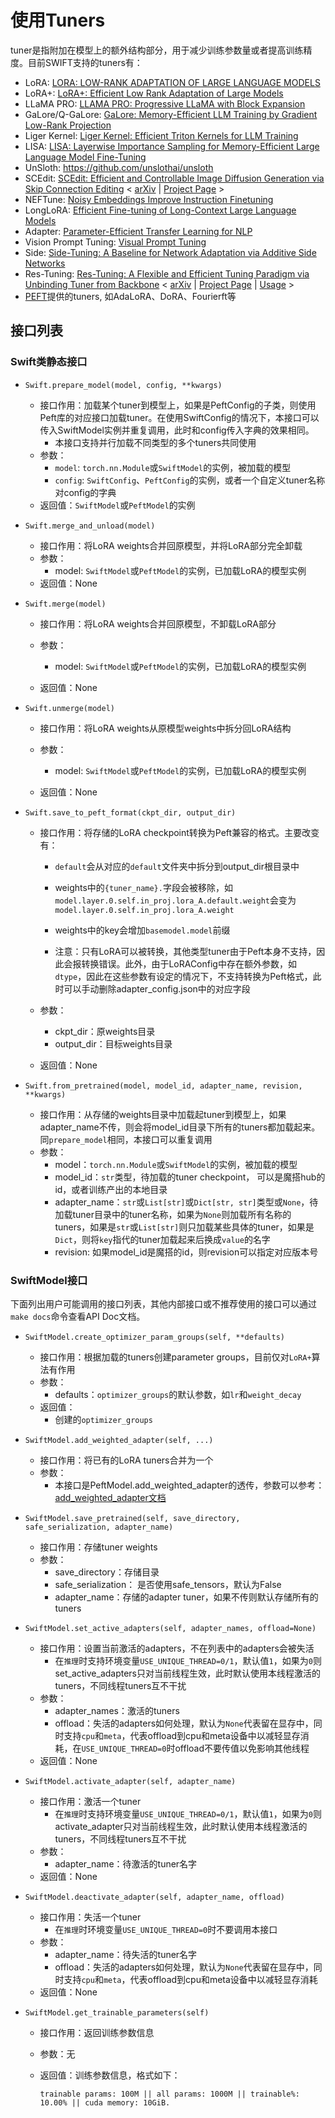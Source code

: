 # 使用Tuners

tuner是指附加在模型上的额外结构部分，用于减少训练参数量或者提高训练精度。目前SWIFT支持的tuners有：

- LoRA: [LORA: LOW-RANK ADAPTATION OF LARGE LANGUAGE MODELS](https://arxiv.org/abs/2106.09685)
- LoRA+: [LoRA+: Efficient Low Rank Adaptation of Large Models](https://arxiv.org/pdf/2402.12354.pdf)
- LLaMA PRO: [LLAMA PRO: Progressive LLaMA with Block Expansion](https://arxiv.org/pdf/2401.02415.pdf)
- GaLore/Q-GaLore: [GaLore: Memory-Efficient LLM Training by Gradient Low-Rank Projection](https://arxiv.org/abs/2403.03507)
- Liger Kernel: [Liger Kernel: Efficient Triton Kernels for LLM Training](https://arxiv.org/abs/2410.10989)
- LISA: [LISA: Layerwise Importance Sampling for Memory-Efficient Large Language Model Fine-Tuning](https://arxiv.org/abs/2403.17919)
- UnSloth: https://github.com/unslothai/unsloth
- SCEdit: [SCEdit: Efficient and Controllable Image Diffusion Generation via Skip Connection Editing](https://arxiv.org/abs/2312.11392)  < [arXiv](https://arxiv.org/abs/2312.11392)  |  [Project Page](https://scedit.github.io/) >
- NEFTune: [Noisy Embeddings Improve Instruction Finetuning](https://arxiv.org/abs/2310.05914)
- LongLoRA: [Efficient Fine-tuning of Long-Context Large Language Models](https://arxiv.org/abs/2309.12307)
- Adapter: [Parameter-Efficient Transfer Learning for NLP](http://arxiv.org/abs/1902.00751)
- Vision Prompt Tuning: [Visual Prompt Tuning](https://arxiv.org/abs/2203.12119)
- Side: [Side-Tuning: A Baseline for Network Adaptation via Additive Side Networks](https://arxiv.org/abs/1912.13503)
- Res-Tuning: [Res-Tuning: A Flexible and Efficient Tuning Paradigm via Unbinding Tuner from Backbone](https://arxiv.org/abs/2310.19859)  < [arXiv](https://arxiv.org/abs/2310.19859)  |  [Project Page](https://res-tuning.github.io/)  |  [Usage](ResTuning.md) >
- [PEFT](https://github.com/huggingface/peft)提供的tuners, 如AdaLoRA、DoRA、Fourierft等

## 接口列表

### Swift类静态接口

- `Swift.prepare_model(model, config, **kwargs)`
  - 接口作用：加载某个tuner到模型上，如果是PeftConfig的子类，则使用Peft库的对应接口加载tuner。在使用SwiftConfig的情况下，本接口可以传入SwiftModel实例并重复调用，此时和config传入字典的效果相同。
    - 本接口支持并行加载不同类型的多个tuners共同使用
  - 参数：
    - `model`: `torch.nn.Module`或`SwiftModel`的实例，被加载的模型
    - `config`: `SwiftConfig`、`PeftConfig`的实例，或者一个自定义tuner名称对config的字典
  - 返回值：`SwiftModel`或`PeftModel`的实例
- `Swift.merge_and_unload(model)`
  - 接口作用：将LoRA weights合并回原模型，并将LoRA部分完全卸载
  - 参数：
    - model: `SwiftModel`或`PeftModel`的实例，已加载LoRA的模型实例
  - 返回值：None

- `Swift.merge(model)`

  - 接口作用：将LoRA weights合并回原模型，不卸载LoRA部分

  - 参数：
    - model: `SwiftModel`或`PeftModel`的实例，已加载LoRA的模型实例

  - 返回值：None

- `Swift.unmerge(model)`

  - 接口作用：将LoRA weights从原模型weights中拆分回LoRA结构

  - 参数：
    - model: `SwiftModel`或`PeftModel`的实例，已加载LoRA的模型实例

  - 返回值：None

- `Swift.save_to_peft_format(ckpt_dir, output_dir)`

  - 接口作用：将存储的LoRA checkpoint转换为Peft兼容的格式。主要改变有：

    - `default`会从对应的`default`文件夹中拆分到output_dir根目录中
    - weights中的`{tuner_name}.`字段会被移除，如`model.layer.0.self.in_proj.lora_A.default.weight`会变为`model.layer.0.self.in_proj.lora_A.weight`
    - weights中的key会增加`basemodel.model`前缀

    - 注意：只有LoRA可以被转换，其他类型tuner由于Peft本身不支持，因此会报转换错误。此外，由于LoRAConfig中存在额外参数，如`dtype`，因此在这些参数有设定的情况下，不支持转换为Peft格式，此时可以手动删除adapter_config.json中的对应字段

  - 参数：

    - ckpt_dir：原weights目录
    - output_dir：目标weights目录

  - 返回值：None

- `Swift.from_pretrained(model, model_id, adapter_name, revision, **kwargs)`
  - 接口作用：从存储的weights目录中加载起tuner到模型上，如果adapter_name不传，则会将model_id目录下所有的tuners都加载起来。同`prepare_model`相同，本接口可以重复调用
  - 参数：
    - model：`torch.nn.Module`或`SwiftModel`的实例，被加载的模型
    - model_id：`str`类型，待加载的tuner checkpoint， 可以是魔搭hub的id，或者训练产出的本地目录
    - adapter_name：`str`或`List[str]`或`Dict[str, str]`类型或`None`，待加载tuner目录中的tuner名称，如果为`None`则加载所有名称的tuners，如果是`str`或`List[str]`则只加载某些具体的tuner，如果是`Dict`，则将`key`指代的tuner加载起来后换成`value`的名字
    - revision: 如果model_id是魔搭的id，则revision可以指定对应版本号

### SwiftModel接口

下面列出用户可能调用的接口列表，其他内部接口或不推荐使用的接口可以通过`make docs`命令查看API Doc文档。

- `SwiftModel.create_optimizer_param_groups(self, **defaults)`
  - 接口作用：根据加载的tuners创建parameter groups，目前仅对`LoRA+`算法有作用
  - 参数：
    - defaults：`optimizer_groups`的默认参数，如`lr`和`weight_decay`
  - 返回值：
    - 创建的`optimizer_groups`

- `SwiftModel.add_weighted_adapter(self, ...)`
  - 接口作用：将已有的LoRA tuners合并为一个
  - 参数：
    - 本接口是PeftModel.add_weighted_adapter的透传，参数可以参考：[add_weighted_adapter文档](https://huggingface.co/docs/peft/main/en/package_reference/lora#peft.LoraModel.add_weighted_adapter)

- `SwiftModel.save_pretrained(self, save_directory, safe_serialization, adapter_name)`
  - 接口作用：存储tuner weights
  - 参数：
    - save_directory：存储目录
    - safe_serialization： 是否使用safe_tensors，默认为False
    - adapter_name：存储的adapter tuner，如果不传则默认存储所有的tuners
- `SwiftModel.set_active_adapters(self, adapter_names, offload=None)`
  - 接口作用：设置当前激活的adapters，不在列表中的adapters会被失活
    - 在`推理`时支持环境变量`USE_UNIQUE_THREAD=0/1`，默认值`1`，如果为`0`则set_active_adapters只对当前线程生效，此时默认使用本线程激活的tuners，不同线程tuners互不干扰
  - 参数：
    - adapter_names：激活的tuners
    - offload：失活的adapters如何处理，默认为`None`代表留在显存中，同时支持`cpu`和`meta`，代表offload到cpu和meta设备中以减轻显存消耗，在`USE_UNIQUE_THREAD=0`时offload不要传值以免影响其他线程
  - 返回值：None
- `SwiftModel.activate_adapter(self, adapter_name)`
  - 接口作用：激活一个tuner
    - 在`推理`时支持环境变量`USE_UNIQUE_THREAD=0/1`，默认值`1`，如果为`0`则activate_adapter只对当前线程生效，此时默认使用本线程激活的tuners，不同线程tuners互不干扰
  - 参数：
    - adapter_name：待激活的tuner名字
  - 返回值：None
- `SwiftModel.deactivate_adapter(self, adapter_name, offload)`
  
  - 接口作用：失活一个tuner
    - 在`推理`时环境变量`USE_UNIQUE_THREAD=0`时不要调用本接口
  - 参数：
    - adapter_name：待失活的tuner名字
    - offload：失活的adapters如何处理，默认为`None`代表留在显存中，同时支持`cpu`和`meta`，代表offload到cpu和meta设备中以减轻显存消耗
  - 返回值：None
  
- `SwiftModel.get_trainable_parameters(self)`

  - 接口作用：返回训练参数信息

  - 参数：无

  - 返回值：训练参数信息，格式如下：
    ```text
    trainable params: 100M || all params: 1000M || trainable%: 10.00% || cuda memory: 10GiB.
    ```
